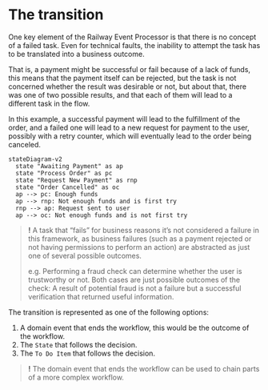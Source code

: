 # The transition

One key element of the Railway Event Processor is that there is no concept of a failed task. Even for technical faults, the inability to attempt the task has to be translated into a business outcome.

That is, a payment might be successful or fail because of a lack of funds, this means that the payment itself can be rejected, but the task is not concerned whether the result was desirable or not, but about that, there was one of two possible results, and that each of them will lead to a different task in the flow.

In this example, a successful payment will lead to the fulfillment of the order, and a failed one will lead to a new request for payment to the user, possibly with a retry counter, which will eventually lead to the order being canceled.

```mermaid
stateDiagram-v2
  state "Awaiting Payment" as ap
  state "Process Order" as pc
  state "Request New Payment" as rnp
  state "Order Cancelled" as oc
  ap --> pc: Enough funds
  ap --> rnp: Not enough funds and is first try
  rnp --> ap: Request sent to user
  ap --> oc: Not enough funds and is not first try
```

> **!** A task that “fails” for business reasons it’s not considered a failure in this framework, as business failures (such as a payment rejected or not having permissions to perform an action) are abstracted as just one of several possible outcomes.
> 
>e.g. Performing a fraud check can determine whether the user is trustworthy or not. Both cases are just possible outcomes of the check: A result of potential fraud is not a failure but a successful verification that returned useful information.


The transition is represented as one of the following options:

1. A domain event that ends the workflow, this would be the outcome of the workflow.
2. The `State` that follows the decision.
3.  The `To Do Item` that follows the decision.

> **!** The domain event that ends the workflow can be used to chain parts of a more complex workflow.
